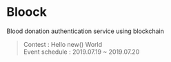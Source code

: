 # Bloock
Blood donation authentication service using blockchain
> Contest : Hello new() World  
> Event schedule : 2019.07.19 ~ 2019.07.20
